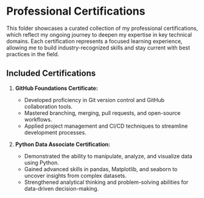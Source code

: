 # Professional Certifications
This folder showcases a curated collection of my professional certifications, which reflect my ongoing journey to deepen my expertise in key technical domains. Each certification represents a focused learning experience, allowing me to build industry-recognized skills and stay current with best practices in the field.

## Included Certifications
1. **GitHub Foundations Certificate:**  
   - Developed proficiency in Git version control and GitHub collaboration tools.  
   - Mastered branching, merging, pull requests, and open-source workflows.  
   - Applied project management and CI/CD techniques to streamline development processes.

2. **Python Data Associate Certification:**  
   - Demonstrated the ability to manipulate, analyze, and visualize data using Python.  
   - Gained advanced skills in pandas, Matplotlib, and seaborn to uncover insights from complex datasets.  
   - Strengthened analytical thinking and problem-solving abilities for data-driven decision-making.

